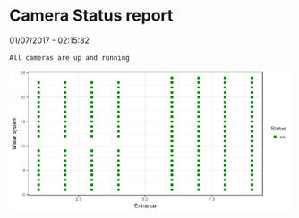 Camera Status report
================
01/07/2017 - 02:15:32

    All cameras are up and running

![](camreport_files/figure-markdown_github/unnamed-chunk-2-1.png)
